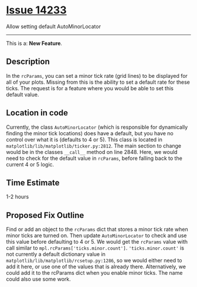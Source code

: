# [Issue 14233](https://github.com/matplotlib/matplotlib/issues/14233)

Allow setting default AutoMinorLocator

----------------------------------------------------

This is a: **New Feature**.

## Description

In the `rcParams`, you can set a minor tick rate (grid lines) to be displayed for all of your plots. Missing from this is the ability to set a default rate for these ticks. The request is for a feature where you would be able to set this default value. 

## Location in code

Currently, the class `AutoMinorLocator` (which is responsible for dynamically finding the minor tick locations) does have a default, but you have no control over what it is (defaults to 4 or 5). This class is located in `matplotlib/lib/matplotlib/ticker.py:2812`. The main section to change would be in the classes `__call__` method on line 2848. Here, we would need to check for the default value in `rcParams`, before falling back to the current 4 or 5 logic. 

## Time Estimate
1-2 hours

## Proposed Fix Outline
Find or add an object to the `rcParams` dict that stores a minor tick rate when minor ticks are turned on. Then update `AutoMinorLocator` to check and use this value before defaulting to 4 or 5. We would get the `rcParams` value with call similar to `mpl.rcParams['ticks.minor.count']`. `'ticks.minor.count'` is not currently a default dictionary value in `matplotlib/lib/matplotlib/rcsetup.py:1286`, so we would either need to add it here, or use one of the values that is already there. Alternatively, we could add it to the rcParams dict when you enable minor ticks. The name could also use some work.